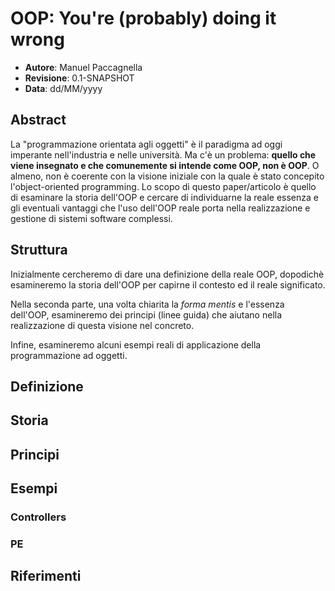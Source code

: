 # OOP: You're (probably) doing it wrong #
- **Autore**: Manuel Paccagnella
- **Revisione**: 0.1-SNAPSHOT
- **Data**: dd/MM/yyyy

## Abstract ##
La "programmazione orientata agli oggetti" è il paradigma ad oggi imperante nell'industria e nelle università. Ma c'è un problema: **quello che viene insegnato e che comunemente si intende come OOP, non è OOP**. O almeno, non è coerente con la visione iniziale con la quale è stato concepito l'object-oriented programming. Lo scopo di questo paper/articolo è quello di esaminare la storia dell'OOP e cercare di individuarne la reale essenza e gli eventuali vantaggi che l'uso dell'OOP reale porta nella realizzazione e gestione di sistemi software complessi.

## Struttura ##
Inizialmente cercheremo di dare una definizione della reale OOP, dopodichè esamineremo la storia dell'OOP per capirne il contesto ed il reale significato. 

Nella seconda parte, una volta chiarita la *forma mentis* e l'essenza dell'OOP, esamineremo dei principi (linee guida) che aiutano nella realizzazione di questa visione nel concreto.

Infine, esamineremo alcuni esempi reali di applicazione della programmazione ad oggetti.

## Definizione ##
## Storia ##
## Principi ##
## Esempi ##
### Controllers ###
### PE ###
## Riferimenti ##

